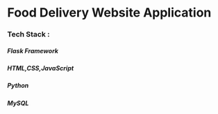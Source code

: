 <h1>Food Delivery Website Application</h1>

<h3>Tech Stack :</h3>
<h5>Flask Framework</h5>
<h5>HTML,CSS,JavaScript</h5>
<h5>Python</h5>
<h5>MySQL</h5>
